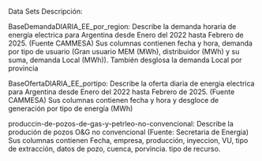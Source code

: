 Data Sets Descripción: 

  BaseDemandaDIARIA_EE_por_region: Describe la demanda horaria de energía electrica para Argentina desde Enero del 2022 hasta Febrero de 2025. (Fuente CAMMESA)
      Sus columnas contienen fecha y hora, demanda por tipo de usuario (Gran usuario MEM (MWh), distribuidor (MWh) y su suma, demanda Local (MWh)). También desglosa la demanda Local por provincia
      
  BaseOfertaDIARIA_EE_portipo: Describe la oferta diaria de energia electrica para Argentina desde Enero del 2022 hasta Febrero de 2025. (Fuente CAMMESA)
      Sus columnas contienen fecha y hora y desgloce de generación por tipo de energía (MWh)
      
  produccin-de-pozos-de-gas-y-petrleo-no-convencional: Describe la produción de pozos O&G no convencional  (Fuente: Secretaria de Energia)
      Sus columnas contienen Fecha, empresa, producción, inyeccion, VU, tipo de extracción, datos de pozo, cuenca, porvincia. tipo de recurso.
